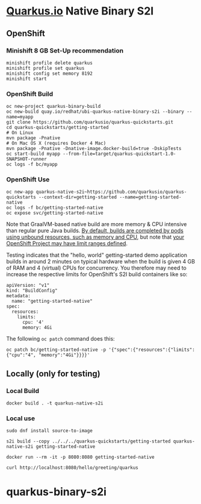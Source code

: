 # [Quarkus.io](http://quarkus.io) Native Binary S2I

## OpenShift

### Minishift 8 GB Set-Up recommendation

    minishift profile delete quarkus
    minishift profile set quarkus
    minishift config set memory 8192
    minishift start

### OpenShift Build

    oc new-project quarkus-binary-build
    oc new-build quay.io/redhat/ubi-quarkus-native-binary-s2i --binary --name=myapp
    git clone https://github.com/quarkusio/quarkus-quickstarts.git
    cd quarkus-quickstarts/getting-started
    # On Linux
    mvn package -Pnative
    # On Mac OS X (requires Docker 4 Mac)
    mvn package -Pnative -Dnative-image.docker-build=true -DskipTests
    oc start-build myapp --from-file=target/quarkus-quickstart-1.0-SNAPSHOT-runner
    oc logs -f bc/myapp

### OpenShift Use

    oc new-app quarkus-native-s2i~https://github.com/quarkusio/quarkus-quickstarts --context-dir=getting-started --name=getting-started-native
    oc logs -f bc/getting-started-native
    oc expose svc/getting-started-native

Note that GraalVM-based native build are more memory & CPU intensive than regular pure Java builds.
[By default, builds are completed by pods using unbound resources, such as memory and CPU](https://docs.openshift.com/container-platform/3.11/dev_guide/builds/advanced_build_operations.html),
but note that [your OpenShift Project may have limit ranges defined](https://docs.openshift.com/container-platform/3.11/admin_guide/limits.html#admin-guide-limits).

Testing indicates that the "hello, world" getting-started demo application builds in around 2 minutes on typical hardware when the build is given 4 GB of RAM and 4 (virtual) CPUs for concurrency. You therefore may need to increase the respective limits for OpenShift's S2I build containers like so:

    apiVersion: "v1"
    kind: "BuildConfig"
    metadata:
      name: "getting-started-native"
    spec:
      resources:
        limits:
          cpu: '4'
          memory: 4Gi

The following `oc patch` command does this:

    oc patch bc/getting-started-native -p '{"spec":{"resources":{"limits":{"cpu":"4", "memory":"4Gi"}}}}'

## Locally (only for testing)

### Local Build

    docker build . -t quarkus-native-s2i

### Local use

    sudo dnf install source-to-image

    s2i build --copy ../../../quarkus-quickstarts/getting-started quarkus-native-s2i getting-started-native

    docker run --rm -it -p 8080:8080 getting-started-native

    curl http://localhost:8080/hello/greeting/quarkus
# quarkus-binary-s2i
